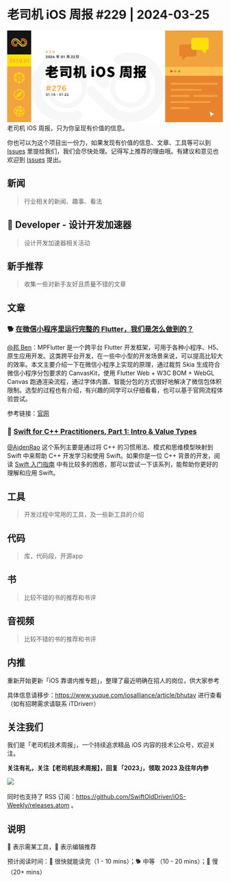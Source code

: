 # 老司机 iOS 周报 #229 | 2024-03-25

![ios-weekly](https://github.com/SwiftOldDriver/iOS-Weekly/blob/master/assets/weekly-header/276.jpg?raw=true)
老司机 iOS 周报，只为你呈现有价值的信息。

你也可以为这个项目出一份力，如果发现有价值的信息、文章、工具等可以到 [Issues](https://github.com/SwiftOldDriver/iOS-Weekly/issues) 里提给我们，我们会尽快处理。记得写上推荐的理由哦。有建议和意见也欢迎到 [Issues](https://github.com/SwiftOldDriver/iOS-Weekly/issues) 提出。

## 新闻

> 行业相关的新闻、趣事、看法

##  Developer - 设计开发加速器

> 设计开发加速器相关活动

## 新手推荐

> 收集一些对新手友好且质量不错的文章

## 文章


### 🐕 [在微信小程序里运行完整的 Flutter，我们是怎么做到的？](https://juejin.cn/post/7324923422295670834)

[@邦 Ben](https://github.com/linwenbang)：MPFlutter 是一个跨平台 Flutter 开发框架，可用于各种小程序、H5、原生应用开发。这类跨平台开发，在一些中小型的开发场景来说，可以提高比较大的效率。本文主要介绍一下在微信小程序上实现的原理，通过裁剪 Skia 生成符合微信小程序分包要求的 CanvasKit，使用 Flutter Web + W3C BOM + WebGL Canvas 跑通渲染流程，通过字体内置、智能分包的方式很好地解决了微信包体积限制。选型的过程也有介绍，有兴趣的同学可以仔细看看，也可以基于官网流程体验尝试。

参考链接：[官网](https://mpflutter.com/zh/)

### 🐢 [Swift for C++ Practitioners, Part 1: Intro & Value Types](https://www.douggregor.net/posts/swift-for-cxx-practioners-value-types/)

[@AidenRao](https://weibo.com/AidenRao) 这个系列主要是通过将 C++ 的习惯用法、模式和思维模型映射到 Swift 中来帮助 C++ 开发学习和使用 Swift。如果你是一位 C++ 背景的开发，阅读 [Swift 入门指南](https://www.swift.org/getting-started/) 中有比较多的困惑，那可以尝试一下该系列，能帮助你更好的理解和应用 Swift。


## 工具

> 开发过程中常用的工具，及一些新工具的介绍

## 代码

> 库，代码段，开源app

## 书

> 比较不错的书的推荐和书评

## 音视频

> 比较不错的书的推荐和书评

## 内推

重新开始更新「iOS 靠谱内推专题」，整理了最近明确在招人的岗位，供大家参考

具体信息请移步：https://www.yuque.com/iosalliance/article/bhutav 进行查看（如有招聘需求请联系 iTDriverr）

## 关注我们

我们是「老司机技术周报」，一个持续追求精品 iOS 内容的技术公众号，欢迎关注。

**关注有礼，关注【老司机技术周报】，回复「2023」，领取 2023 及往年内参**

![](https://github.com/SwiftOldDriver/iOS-Weekly/blob/master/assets/qrcode_for_wechat.jpg?raw=true)

同时也支持了 RSS 订阅：https://github.com/SwiftOldDriver/iOS-Weekly/releases.atom 。

## 说明

🚧 表示需某工具，🌟 表示编辑推荐

预计阅读时间：🐎 很快就能读完（1 - 10 mins）；🐕 中等 （10 - 20 mins）；🐢 慢（20+ mins）
